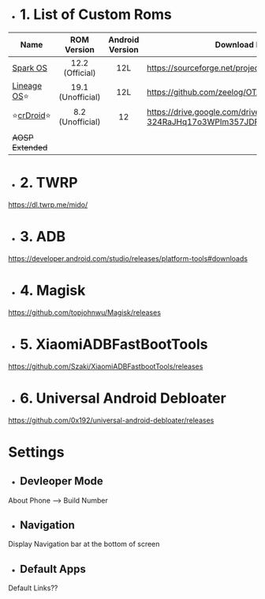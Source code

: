 - # 1. List of Custom Roms
| Name | ROM Version |Android Version | Download Link(mido) |
|-|:-:|:-:|-|
| [Spark OS](https://www.spark-os.live) | 12.2 (Official) | 12L | https://sourceforge.net/projects/sparkosofficial/files/mido/ |
| [Lineage OS](https://github.com/zeelog/OTA/)⭐ | 19.1 (Unofficial) | 12L | https://github.com/zeelog/OTA/releases |
| ⭐[crDroid](https://crdroid.net/)⭐ | 8.2 (Unofficial) | 12 | https://drive.google.com/drive/folders/1-324RaJHq17o3WPIm357JDFNrUoY28q7 |
|||||
| ~~AOSP Extended~~ ||||


- # 2. TWRP
https://dl.twrp.me/mido/

- # 3. ADB
https://developer.android.com/studio/releases/platform-tools#downloads

- # 4. Magisk
https://github.com/topjohnwu/Magisk/releases

- # 5. XiaomiADBFastBootTools
https://github.com/Szaki/XiaomiADBFastbootTools/releases

- # 6. Universal Android Debloater
https://github.com/0x192/universal-android-debloater/releases

# Settings

- ## Devleoper Mode

About Phone --> Build Number

- ## Navigation

Display Navigation bar at the bottom of screen

- ## Default Apps

Default Links??
